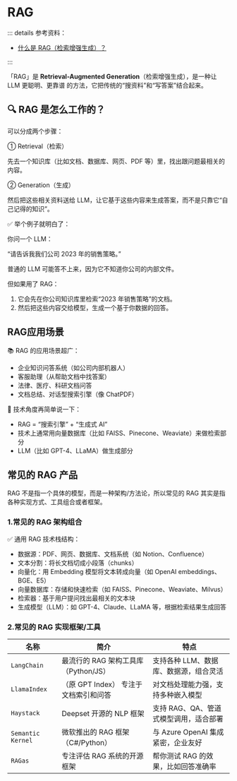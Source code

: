 # RAG

::: details 参考资料：

- [什么是 RAG（检索增强生成）？](https://aws.amazon.com/what-is/retrieval-augmented-generation/)

:::

「RAG」是 **Retrieval-Augmented Generation**（检索增强生成），是一种让 LLM 更聪明、更靠谱 的方法，它把传统的“搜资料”和“写答案”结合起来。

## 🔍 RAG 是怎么工作的？

可以分成两个步骤：

① Retrieval（检索）

先去一个知识库（比如文档、数据库、网页、PDF 等）里，找出跟问题最相关的内容。

② Generation（生成）

然后把这些相关资料送给 LLM，让它基于这些内容来生成答案，而不是只靠它“自己记得的知识”。

✅ 举个例子就明白了：

你问一个 LLM：

“请告诉我我们公司 2023 年的销售策略。”

普通的 LLM 可能答不上来，因为它不知道你公司的内部文件。

但如果用了 RAG：

1.	它会先在你公司知识库里检索“2023 年销售策略”的文档。
2.	然后把这些内容交给模型，生成一个基于你数据的回答。

## RAG应用场景

📚 RAG 的应用场景超广：

- 企业知识问答系统（如公司内部机器人）
- 客服助理（从帮助文档中找答案）
- 法律、医疗、科研文档问答
- 文档总结、对话型搜索引擎（像 ChatPDF）

🔧 技术角度再简单说一下：

- RAG = “搜索引擎” + “生成式 AI”
- 技术上通常用向量数据库（比如 FAISS、Pinecone、Weaviate）来做检索部分
- LLM（比如 GPT-4、LLaMA）做生成部分

## 常见的 RAG 产品

RAG 不是指一个具体的模型，而是一种架构/方法论，所以常见的 RAG 其实是指各种实现方式、工具组合或者框架。

### 1.常见的 RAG 架构组合

✅ 通用 RAG 技术栈结构：

* 数据源：PDF、网页、数据库、文档系统（如 Notion、Confluence）
* 文本分割：将长文档切成小段落（chunks）
* 向量化：用 Embedding 模型将文本转成向量（如 OpenAI embeddings、BGE、E5）
* 向量数据库：存储和快速检索（如 FAISS、Pinecone、Weaviate、Milvus）
* 检索器：基于用户提问找出最相关的文本块
* 生成模型（LLM）：如 GPT-4、Claude、LLaMA 等，根据检索结果生成回答

### 2.常见的 RAG 实现框架/工具

| 名称	               | 简介	                        | 特点                       |
|-------------------|----------------------------|--------------------------|
| `LangChain`	      | 最流行的 RAG 架构工具库（Python/JS）	 | 支持各种 LLM、数据库、数据源，组合灵活    |
| `LlamaIndex`      | （原 GPT Index）	专注于文档索引和问答	  | 对文档处理能力强，支持多种嵌入模型        |
| `Haystack`	       | Deepset 开源的 NLP 框架         | 	支持 RAG、QA、管道式模型调用，适合部署  |
| `Semantic Kernel` | 	微软推出的 RAG 框架（C#/Python）	  | 与 Azure OpenAI 集成紧密，企业友好 |
| `RAGas`           | 	专注评估 RAG 系统的开源框架	         | 帮你测试 RAG 的效果，比如回答准确率     |



